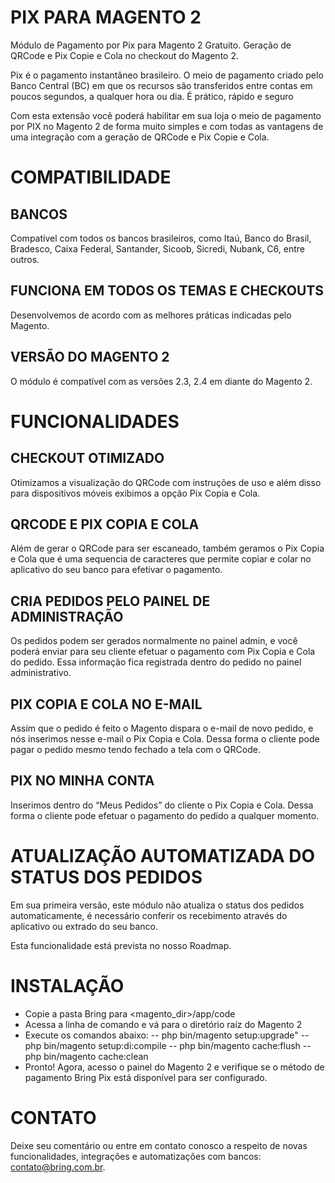 # PIX PARA MAGENTO 2

Módulo de Pagamento por Pix para Magento 2 Gratuito. Geração de QRCode e Pix Copie e Cola no checkout do Magento 2. 

Pix é o pagamento instantâneo brasileiro. O meio de pagamento criado pelo Banco Central (BC) em que os recursos são transferidos entre contas em poucos segundos, a qualquer hora ou dia. É prático, rápido e seguro

Com esta extensão você poderá habilitar em sua loja o meio de pagamento por PIX no Magento 2 de forma muito simples e com todas as vantagens de uma integração com a geração de QRCode e Pix Copie e Cola. 

# COMPATIBILIDADE

## BANCOS

Compatível com todos os bancos brasileiros, como Itaú, Banco do Brasil, Bradesco, Caixa Federal, Santander, Sicoob, Sicredi, Nubank, C6, entre outros.

## FUNCIONA EM TODOS OS TEMAS E CHECKOUTS 

Desenvolvemos de acordo com as melhores práticas indicadas pelo Magento. 

## VERSÃO DO MAGENTO 2

O módulo é compatível com as versões 2.3, 2.4 em diante do Magento 2.

# FUNCIONALIDADES

## CHECKOUT OTIMIZADO

Otimizamos a visualização do QRCode com instruções de uso e além disso para dispositivos móveis exibimos a opção Pix Copia e Cola.

## QRCODE E PIX COPIA E COLA

Além de gerar o QRCode para ser escaneado, também geramos o Pix Copia e Cola que é uma sequencia de caracteres que permite copiar e colar no aplicativo do seu banco para efetivar o pagamento.

## CRIA PEDIDOS PELO PAINEL DE ADMINISTRAÇÃO

Os pedidos podem ser gerados normalmente no painel admin, e você poderá enviar para seu cliente efetuar o pagamento com Pix Copia e Cola do pedido. Essa informação fica registrada dentro do pedido no painel administrativo.

## PIX COPIA E COLA NO E-MAIL

Assim que o pedido é feito o Magento dispara o e-mail de novo pedido, e nós inserimos nesse e-mail o Pix Copia e Cola. Dessa forma o cliente pode pagar o pedido mesmo tendo fechado a tela com o QRCode.

## PIX NO MINHA CONTA

Inserimos dentro do “Meus Pedidos” do cliente o Pix Copia e Cola. Dessa forma o cliente pode efetuar o pagamento do pedido a qualquer momento.

# ATUALIZAÇÃO AUTOMATIZADA DO STATUS DOS PEDIDOS

Em sua primeira versão, este módulo não atualiza o status dos pedidos automaticamente, é necessário conferir os recebimento através do aplicativo ou extrado do seu banco. 

Esta funcionalidade está prevista no nosso Roadmap.

# INSTALAÇÃO

- Copie a pasta Bring para <magento_dir>/app/code
- Acessa a linha de comando e vá para o diretório raíz do Magento 2
- Execute os comandos abaixo:
-- php bin/magento setup:upgrade"
-- php bin/magento setup:di:compile
-- php bin/magento cache:flush
-- php bin/magento cache:clean
- Pronto! Agora, acesso o painel do Magento 2 e verifique se o método de pagamento Bring Pix está disponível para ser configurado.

# CONTATO

Deixe seu comentário ou entre em contato conosco a respeito de novas funcionalidades, integrações e automatizações com bancos: contato@bring.com.br.
